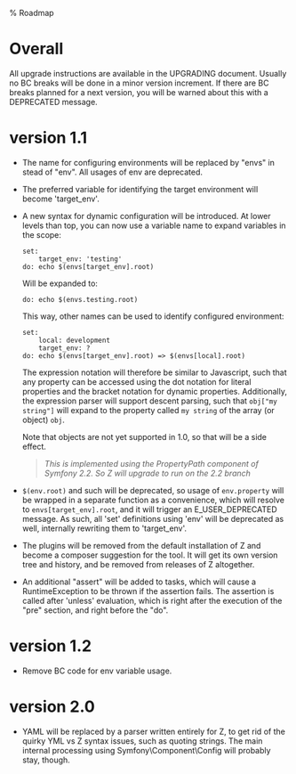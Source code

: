 % Roadmap

# Overall #

All upgrade instructions are available in the UPGRADING document. Usually no BC breaks will be done in a minor version
increment. If there are BC breaks planned for a next version, you will be warned about this with a DEPRECATED message.

# version 1.1 #
 +  The name for configuring environments will be replaced by "envs" in stead of "env". All usages of env are
    deprecated.

 +  The preferred variable for identifying the target environment will become 'target_env'.

 +  A new syntax for dynamic configuration will be introduced. At lower levels than top, you can now use a variable name
    to expand variables in the scope:

    ```
    set:
        target_env: 'testing'
    do: echo $(envs[target_env].root)
    ```

    Will be expanded to:

    ```
    do: echo $(envs.testing.root)
    ```

    This way, other names can be used to identify configured environment:

    ```
    set:
        local: development
        target_env: ?
    do: echo $(envs[target_env].root) => $(envs[local].root)
    ```

    The expression notation will therefore be similar to Javascript, such that any property can be accessed using the
    dot notation for literal properties and the bracket notation for dynamic properties. Additionally, the expression
    parser will support descent parsing, such that `obj["my string"]` will expand to the property called `my string` of
    the array (or object) `obj`.

    Note that objects are not yet supported in 1.0, so that will be a side effect.

    > *This is implemented using the PropertyPath component of Symfony 2.2. So Z will upgrade to run on the 2.2 branch*

 +  `$(env.root)` and such will be deprecated, so usage of `env.property` will be wrapped in a separate function as
    a convenience, which will resolve to `envs[target_env].root`, and it will trigger an E_USER_DEPRECATED message.
    As such, all 'set' definitions using 'env' will be deprecated as well, internally rewriting them to 'target_env'.
 +  The plugins will be removed from the default installation of Z and become a composer suggestion for the tool. It
    will get its own version tree and history, and be removed from releases of Z altogether.
 +  An additional "assert" will be added to tasks, which will cause a RuntimeException to be thrown if the assertion
    fails. The assertion is called after 'unless' evaluation, which is right after the execution of the "pre" section,
    and right before the "do".

# version 1.2 #

 +  Remove BC code for env variable usage.

# version 2.0 #

 +  YAML will be replaced by a parser written entirely for Z, to get rid of the quirky YML vs Z syntax issues, such as
    quoting strings. The main internal processing using Symfony\Component\Config will probably stay, though.
